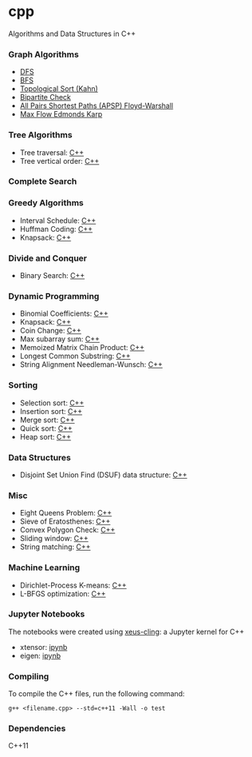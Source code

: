 # cpp
Algorithms and Data Structures in C++

### Graph Algorithms

* [DFS](./graphs/DFS.cpp)
* [BFS](./graphs/BFS.cpp)
* [Topological Sort (Kahn)](./graphs/topological_sort/topological_sort_kahn.cpp)
* [Bipartite Check](./graphs/bipartite_check.cpp)
* [All Pairs Shortest Paths (APSP) Floyd-Warshall](./graphs/apsp_floyd_warshall)
* [Max Flow Edmonds Karp](./graphs/max_flow_edmonds_karp.cpp)

### Tree Algorithms

* Tree traversal: [C++](./trees/tree_traversal.cpp)
* Tree vertical order: [C++](./trees/tree_vertical_order.cpp)

### Complete Search

### Greedy Algorithms

* Interval Schedule: [C++](./greedy/interval_schedule/interval_schedule.cpp)  
* Huffman Coding: [C++](./greedy/huffman_coding.cpp)  
* Knapsack: [C++](./greedy/knapsack_greedy.cpp)  

### Divide and Conquer

* Binary Search: [C++](./divide_and_conquer/binary_search.cpp)  

### Dynamic Programming

* Binomial Coefficients: [C++](./dynamic_programming/binomial_coeffs.cpp)  
* Knapsack: [C++](./dynamic_programming/knapsack_dp.cpp)  
* Coin Change: [C++](./dynamic_programming/coin_change.cpp)
* Max subarray sum: [C++](./dynamic_programming/max_subarray_sum.cpp)
* Memoized Matrix Chain Product: [C++](./dynamic_programming/matrix_chain.cpp)
* Longest Common Substring: [C++](./dynamic_programming/longest_common_substring/longest_common_substring.cpp)
* String Alignment Needleman-Wunsch: [C++](./dynamic_programming/string_alignment.cpp)

### Sorting

* Selection sort: [C++](./sorting/selection_sort.cpp)  
* Insertion sort: [C++](./sorting/insertion_sort.cpp)  
* Merge sort: [C++](./sorting/merge_sort.cpp)
* Quick sort: [C++](./sorting/quick_sort.cpp)
* Heap sort: [C++](./sorting/heap_sort.cpp)

### Data Structures

* Disjoint Set Union Find (DSUF) data structure: [C++](./data_structures/union_find.cpp)  

### Misc

* Eight Queens Problem: [C++](./misc/eight_queens.cpp)
* Sieve of Eratosthenes: [C++](./misc/sieve_of_eratosthenes.cpp)
* Convex Polygon Check: [C++](./misc/is_convex.cpp)
* Sliding window: [C++](./misc/sliding_window.cpp)
* String matching: [C++](./misc/string_matching.cpp)

### Machine Learning

* Dirichlet-Process K-means: [C++](./dpmeans/dpmeans.cpp)
* L-BFGS optimization: [C++](./lbfgs/lbfgs_simple.cpp)

### Jupyter Notebooks

The notebooks were created using [xeus-cling](https://github.com/QuantStack/xeus-cling): a Jupyter kernel for C++

* xtensor: [ipynb](https://github.com/vsmolyakov/cpp/blob/master/notebooks/xtensor.ipynb)
* eigen: [ipynb](https://github.com/vsmolyakov/cpp/blob/master/notebooks/eigen.ipynb)


### Compiling

To compile the C++ files, run the following command:

```
g++ <filename.cpp> --std=c++11 -Wall -o test 
```

### Dependencies

C++11
